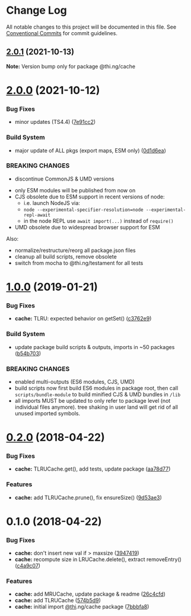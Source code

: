 # Change Log

All notable changes to this project will be documented in this file.
See [Conventional Commits](https://conventionalcommits.org) for commit guidelines.

## [2.0.1](https://github.com/thi-ng/umbrella/compare/@thi.ng/cache@2.0.0...@thi.ng/cache@2.0.1) (2021-10-13)

**Note:** Version bump only for package @thi.ng/cache





# [2.0.0](https://github.com/thi-ng/umbrella/compare/@thi.ng/cache@1.0.94...@thi.ng/cache@2.0.0) (2021-10-12)


### Bug Fixes

* minor updates (TS4.4) ([7e91cc2](https://github.com/thi-ng/umbrella/commit/7e91cc2b20371d6969f29ec40393d64efb3d9375))


### Build System

* major update of ALL pkgs (export maps, ESM only) ([0d1d6ea](https://github.com/thi-ng/umbrella/commit/0d1d6ea9fab2a645d6c5f2bf2591459b939c09b6))


### BREAKING CHANGES

* discontinue CommonJS & UMD versions

- only ESM modules will be published from now on
- CJS obsolete due to ESM support in recent versions of node:
  - i.e. launch NodeJS via:
  - `node --experimental-specifier-resolution=node --experimental-repl-await`
  - in the node REPL use `await import(...)` instead of `require()`
- UMD obsolete due to widespread browser support for ESM

Also:
- normalize/restructure/reorg all package.json files
- cleanup all build scripts, remove obsolete
- switch from mocha to @thi.ng/testament for all tests






#  [1.0.0](https://github.com/thi-ng/umbrella/compare/@thi.ng/cache@0.2.40...@thi.ng/cache@1.0.0) (2019-01-21) 

###  Bug Fixes 

- **cache:** TLRU: expected behavior on getSet() ([c3762e9](https://github.com/thi-ng/umbrella/commit/c3762e9)) 

###  Build System 

- update package build scripts & outputs, imports in ~50 packages ([b54b703](https://github.com/thi-ng/umbrella/commit/b54b703)) 

###  BREAKING CHANGES 

- enabled multi-outputs (ES6 modules, CJS, UMD) 
- build scripts now first build ES6 modules in package root, then call   `scripts/bundle-module` to build minified CJS & UMD bundles in `/lib` 
- all imports MUST be updated to only refer to package level   (not individual files anymore). tree shaking in user land will get rid of   all unused imported symbols. 

#  [0.2.0](https://github.com/thi-ng/umbrella/compare/@thi.ng/cache@0.1.0...@thi.ng/cache@0.2.0) (2018-04-22) 

###  Bug Fixes 

- **cache:** TLRUCache.get(), add tests, update package ([aa78d77](https://github.com/thi-ng/umbrella/commit/aa78d77)) 

###  Features 

- **cache:** add TLRUCache.prune(), fix ensureSize() ([9d53ae3](https://github.com/thi-ng/umbrella/commit/9d53ae3)) 

#  0.1.0 (2018-04-22) 

###  Bug Fixes 

- **cache:** don't insert new val if > maxsize ([3947419](https://github.com/thi-ng/umbrella/commit/3947419)) 
- **cache:** recompute size in LRUCache.delete(), extract removeEntry() ([c4a9c07](https://github.com/thi-ng/umbrella/commit/c4a9c07)) 

###  Features 

- **cache:** add MRUCache, update package & readme ([26c4cfd](https://github.com/thi-ng/umbrella/commit/26c4cfd)) 
- **cache:** add TLRUCache ([574b5d9](https://github.com/thi-ng/umbrella/commit/574b5d9)) 
- **cache:** initial import [@thi](https://github.com/thi).ng/cache package ([7bbbfa8](https://github.com/thi-ng/umbrella/commit/7bbbfa8))
